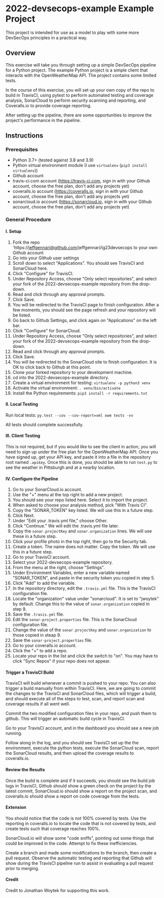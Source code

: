 # 2022-devsecops-example Example Project
This project is intended for use as a model to play with some more
DevSecOps principles in a practical way. 

## Overview
This exercise will take you through setting up a simple DevSecOps pipeline
for a Python project. The example Python project is a simple client that
interacts with the OpenWeatherMap API. The project contains some limited
tests. 

In the course of this exercise, you will set up your own copy of the 
repo to build in TravisCI, using pytest to perform automated testing
and coverage analysis, SonarCloud to perform security scanning and
reporting, and Coveralls.io to provide coverage reporting. 

After setting up the pipeline, there are some opportunities to improve
the project's performance in the pipeline. 

## Instructions
### Prerequisites
* Python 3.7+ (tested against 3.8 and 3.9)
* Python virtual environment module (I use `virtualenv` (`pip3 install virtualenv`))
* Github account
* travis-ci.com account (https://travis-ci.com, sign in with your Github account, choose the free plan, don't add any projects yet)
* coveralls.io account (https://coveralls.io, sign in with your Github account, choose the free plan, don't add any projects yet)
* sonarcloud.io account (https://sonarcloud.io, sign in with your Github account, choose the free plan, don't add any projects yet)

### General Procedure
#### I. Setup
1. Fork the repo 'https://jeffgennari@github.com/jeffgennari/lg23devsecops to your own Github account
2. Go into your Github user settings
3. Scroll down to select "Applications". You should see TravisCI and SonarCloud here.
4. Click "Configure" for TravisCI.
5. Under Repository Access, choose "Only select repositories", and select your fork of the 2022-devsecops-example repository from the drop-down.
6. Read and click through any approval prompts. 
7. Click Save.
8. You will be redirected to the TravisCI page to finish configuration.
   After a few moments, you should see the page refresh and your
   repository will be listed. 
9. Go back to Github Settings, and click again on "Applications" on the left bar.
10. Click "Configure" for SonarCloud.
11. Under Repository Access, choose "Only select repositories", and select your fork of the 2022-devsecops-example repository from the drop-down.
12. Read and click through any approval prompts. 
13. Click Save.
14. You will be redirected to the SonarCloud site to finish
    configuration. It is OK to click back to Github at this point.
14. Clone your forked repository to your development machine.
15. cd into the 2022-devsecops-example directory.
16. Create a virtual environment for testing: `virtualenv -p python3 venv`
17. Activate the virtual environment: `. venv/bin/activate`
18. Install the Python requirements: `pip3 install -r requirements.txt`

#### II. Local Testing
Run local tests: `py.test --cov --cov-report=xml owm tests -vv`

All tests should complete successfully.

#### III. Client Testing
This is not required, but if you would like to see the client in action,
you will need to sign up under the free plan for the OpenWeatherMap API.
Once you have signed up, get your API key, and paste it into a file in the
repository root named `.apikey`. Once this is done, you should be able
to run `test.py` to see the weather in Pittsburgh and at a nearby 
location.

#### IV. Configure the Pipeline
1. Go to your SonarCloud.io account.
2. Use the "+" menu at the top right to add a new project.
3. You should see your repo listed here. Select it to import the project.
4. When asked to choose your analysis method, pick "With Travis CI".
5. Copy the "SONAR_TOKEN" key listed. We will use this in a future step.
6. Click Next.
7. Under "Edit your .travis.yml file," choose Other.
8. Click "Continue." We will edit the .travis.yml file later. 
9. Copy the `sonar.projectKey` and `sonar.organization` lines. We will
   use these in a future step.
10. Click your profile photo in the top right, then go to the Security tab.
11. Create a token. The name does not matter. Copy the token. We will use this in a future step. 
12. Go to your TravisCI account.
13. Select your 2022-devsecops-example repository.
14. From the menu at the right, choose "Settngs".
15. Under Environment Variables, enter a new variable named "SONAR_TOKEN", and paste in the security token you copied in step 5.
16. Click "Add" to add the variable.
17. In the repository directory, edit the `.travis.yml` file. This is the TravisCI configuration file. 
18. Locate the "organization" value under "sonarcloud". It is set to "jwoytek" by default. Change this to the value of `sonar.organization` copied in step 9.
19. Save the `.travis.yml` file. 
20. Edit the `sonar-project.properties` file. This is the SonarCloud configuration file.
21. Change the value of the `sonar.projectKey` and `sonar.organization` to those copied in steap 9.
22. Save the `sonar-project.properties` file. 
23. Go to your coveralls.io account.
24. Click the "+" to add a repo. 
25. Locate your repo in the list and click the switch to "on". You may
    have to click "Sync Repos" if your repo does not appear.


#### Trigger a TravisCI Build
TravisCI will build whenever a commit is pushed to your repo. You can also
trigger a build manually from within TravisCI. Here, we are going to 
commit the changes to the TravisCI and SonarCloud files, which will 
trigger a build, and should execute all of the steps to test, scan, and
report scan and coverage results if all went well. 

Commit the two modified configuration files in your repo, and push them
to github. This will trigger an automatic build cycle in TravisCI. 

Go to your TravisCI account, and in the dashboard you should see a new
job running.

Follow along in the log, and you should see TravisCI set up the
the environment, execute the python tests, execute the SonarCloud scan, 
report the SonarCloud results, and then upload the coverage results to
coveralls.io.


#### Review the Results
Once the build is complete and if it succeeds, you should see the build
job logs in TravisCI, Github should show a green check on the project 
by the latest commit, SonarCloud.io should show a report on the project
scan, and coveralls.io should show a report on code coverage from the
tests. 


#### Extension
You should notice that the code is not 100% covered by tests. Use the
reporting in coveralls.io to locate the code that is not covered by 
tests, and create tests such that coverage reaches 100%. 

SonarCloud.io will show some "code sniffs", pointing out some things that
could be improved in the code. Attempt to fix these inefficiencies. 

Create a branch and made some modifications to the branch, then create
a pull request. Observe the automatic testing and reporting that Github
will show during the TravisCI pipeline run to assist in evaluating a
pull request prior to merging. 

#### Credit
Credit to Jonathan Woytek for supporting this work.
